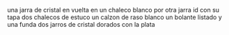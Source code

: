 una jarra de cristal en vuelta en un chaleco blanco
por otra jarra id con su tapa
dos chalecos de estuco
un calzon de raso blanco
un bolante listado
y una funda
dos jarros de cristal dorados con la plata